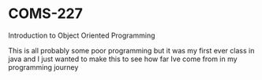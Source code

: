 # COMS-227
Introduction to Object Oriented Programming


This is all probably some poor programming but it was my first ever class in java and I just wanted to make this to see how far Ive come from in my programming journey
